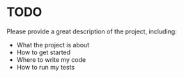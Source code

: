 # TODO

Please provide a great description of the project, including:

* What the project is about
* How to get started
* Where to write my code
* How to run my tests